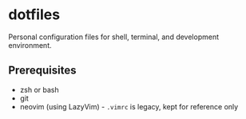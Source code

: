 # dotfiles

Personal configuration files for shell, terminal, and development environment.

## Prerequisites

* zsh or bash
* git
* neovim (using LazyVim) - `.vimrc` is legacy, kept for reference only
